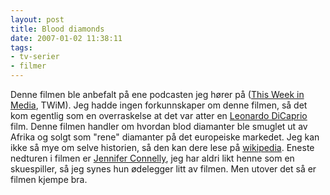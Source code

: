 ```yaml
---
layout: post
title: Blood diamonds
date: 2007-01-02 11:38:11
tags: 
- tv-serier
- filmer
---
```

Denne filmen ble anbefalt på ene podcasten jeg hører på (<a href="http://www.twit.tv/TWiM">This Week in Media</a>, TWiM). Jeg hadde ingen forkunnskaper om denne filmen, så det kom egentlig som en overraskelse at det var atter en <a href="http://en.wikipedia.org/wiki/Leonardo_DiCaprio">Leonardo DiCaprio</a> film. Denne filmen handler om hvordan blod diamanter ble smuglet ut av Afrika og solgt som "rene" diamanter på det europeiske markedet. Jeg kan ikke så mye om selve historien, så den kan dere lese på <a href="http://en.wikipedia.org/wiki/Blood_diamond">wikipedia</a>. Eneste nedturen i filmen er <a href="http://en.wikipedia.org/wiki/Jennifer_Connelly">Jennifer Connelly</a>, jeg har aldri likt henne som en skuespiller, så jeg synes hun ødelegger litt av filmen. Men utover det så er filmen kjempe bra.
